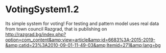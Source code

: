 # VotingSystem1.2
Its simple system for voting! For testing and pattern model uses real data from town council Razgrad, that is publishing on http://razgrad.bg/index.php?option=com_content&amp;view=article&amp;id=6683%3A-2015-2019-&amp;catid=23%3A2010-09-01-11-49-03&amp;Itemid=271&amp;lang=bg
